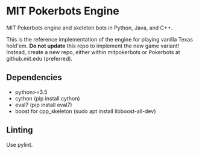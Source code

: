 # MIT Pokerbots Engine
MIT Pokerbots engine and skeleton bots in Python, Java, and C++.

This is the reference implementation of the engine for playing vanilla Texas hold'em. **Do not update** this repo to implement the new game variant! Instead, create a new repo, either within mitpokerbots or Pokerbots at github.mit.edu (preferred).

## Dependencies
 - python>=3.5
 - cython (pip install cython)
 - eval7 (pip install eval7)
 - boost for cpp_skeleton (sudo apt install libboost-all-dev)

## Linting
Use pylint.
